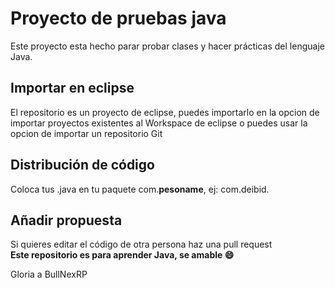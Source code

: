 # Proyecto de pruebas java  
Este proyecto esta hecho parar probar clases y hacer prácticas del lenguaje Java.  
  
## Importar en eclipse  
El repositorio es un proyecto de eclipse, puedes importarlo en la opcion de importar proyectos existentes al Workspace de eclipse o puedes usar la opcion de importar un repositorio Git  
## Distribución de código  
Coloca tus .java en tu paquete com.**pesoname**, ej: com.deibid.  
## Añadir propuesta  
Si quieres editar el código de otra persona haz una pull request    
**Este repositorio es para aprender Java, se amable 😄**  

Gloria a BullNexRP
